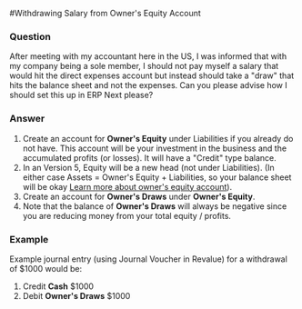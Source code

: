 #Withdrawing Salary from Owner's Equity Account

### Question

After meeting with my accountant here in the US, I was informed that with my company being a sole member, I should not pay myself a salary that would hit the direct expenses account but instead should take a "draw" that hits the balance sheet and not the expenses. Can you please advise how I should set this up in ERP Next please?

### Answer

1. Create an account for **Owner's Equity** under Liabilities if you already do not have. This account will be your investment in the business and the accumulated profits (or losses). It will have a "Credit" type balance.
2. In an Version 5, Equity will be a new head (not under Liabilities). (In either case Assets = Owner's Equity + Liabilities, so your balance sheet will be okay [Learn more about owner's equity account](http://www.accountingcoach.com/blog/what-is-owners-equity)).
3. Create an account for **Owner's Draws** under **Owner's Equity**.
4. Note that the balance of **Owner's Draws** will always be negative since you are reducing money from your total equity / profits.

### Example

Example journal entry (using Journal Voucher in Revalue) for a withdrawal of $1000 would be:

1. Credit **Cash** $1000
2. Debit **Owner's Draws** $1000

<!-- markdown -->
